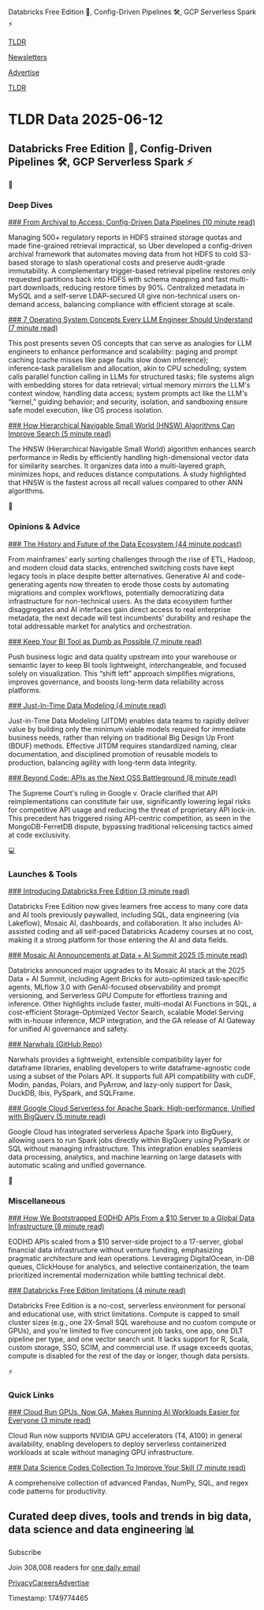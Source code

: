 Databricks Free Edition 🧱, Config-Driven Pipelines 🛠️, GCP Serverless Spark ⚡

[TLDR](/)

[Newsletters](/newsletters)

[Advertise](https://advertise.tldr.tech/)

[TLDR](/)

# TLDR Data 2025-06-12

## Databricks Free Edition 🧱, Config-Driven Pipelines 🛠️, GCP Serverless Spark ⚡

📱

### Deep Dives

[### From Archival to Access: Config-Driven Data Pipelines (10 minute read)](https://www.uber.com/en-FR/blog/from-archival-to-access/?utm_source=tldrdata)

Managing 500+ regulatory reports in HDFS strained storage quotas and made fine-grained retrieval impractical, so Uber developed a config-driven archival framework that automates moving data from hot HDFS to cold S3-based storage to slash operational costs and preserve audit-grade immutability. A complementary trigger-based retrieval pipeline restores only requested partitions back into HDFS with schema mapping and fast multi-part downloads, reducing restore times by 90%. Centralized metadata in MySQL and a self-serve LDAP-secured UI give non-technical users on-demand access, balancing compliance with efficient storage at scale.

[### 7 Operating System Concepts Every LLM Engineer Should Understand (7 minute read)](https://medium.com/wix-engineering/7-operating-system-concepts-every-llm-engineer-should-understand-84ddf0cfb89a?utm_source=tldrdata)

This post presents seven OS concepts that can serve as analogies for LLM engineers to enhance performance and scalability: paging and prompt caching (cache misses like page faults slow down inference); inference‑task parallelism and allocation, akin to CPU scheduling; system calls parallel function calling in LLMs for structured tasks; file systems align with embedding stores for data retrieval; virtual memory mirrors the LLM's context window, handling data access; system prompts act like the LLM's “kernel,” guiding behavior; and security, isolation, and sandboxing ensure safe model execution, like OS process isolation.

[### How Hierarchical Navigable Small World (HNSW) Algorithms Can Improve Search (5 minute read)](https://redis.io/blog/how-hnsw-algorithms-can-improve-search/?utm_source=tldrdata)

The HNSW (Hierarchical Navigable Small World) algorithm enhances search performance in Redis by efficiently handling high-dimensional vector data for similarity searches. It organizes data into a multi-layered graph, minimizes hops, and reduces distance computations. A study highlighted that HNSW is the fastest across all recall values compared to other ANN algorithms.

🚀

### Opinions & Advice

[### The History and Future of the Data Ecosystem (44 minute podcast)](https://roundup.getdbt.com/p/the-history-and-future-of-the-data?utm_source=tldrdata)

From mainframes' early sorting challenges through the rise of ETL, Hadoop, and modern cloud data stacks, entrenched switching costs have kept legacy tools in place despite better alternatives. Generative AI and code-generating agents now threaten to erode those costs by automating migrations and complex workflows, potentially democratizing data infrastructure for non-technical users. As the data ecosystem further disaggregates and AI interfaces gain direct access to real enterprise metadata, the next decade will test incumbents' durability and reshape the total addressable market for analytics and orchestration.

[### Keep Your BI Tool as Dumb as Possible (7 minute read)](https://handsondata.substack.com/p/keep-your-bi-tool-as-dumb-as-possible?utm_source=tldrdata)

Push business logic and data quality upstream into your warehouse or semantic layer to keep BI tools lightweight, interchangeable, and focused solely on visualization. This “shift left” approach simplifies migrations, improves governance, and boosts long-term data reliability across platforms.

[### Just-In-Time Data Modeling (4 minute read)](https://practicaldatamodeling.substack.com/p/just-in-time-data-modeling?utm_source=tldrdata)

Just-in-Time Data Modeling (JITDM) enables data teams to rapidly deliver value by building only the minimum viable models required for immediate business needs, rather than relying on traditional Big Design Up Front (BDUF) methods. Effective JITDM requires standardized naming, clear documentation, and disciplined promotion of reusable models to production, balancing agility with long-term data integrity.

[### Beyond Code: APIs as the Next OSS Battleground (8 minute read)](https://redmonk.com/sogrady/2025/06/09/open-source-apis/?utm_source=tldrdata)

The Supreme Court's ruling in Google v. Oracle clarified that API reimplementations can constitute fair use, significantly lowering legal risks for competitive API usage and reducing the threat of proprietary API lock-in. This precedent has triggered rising API-centric competition, as seen in the MongoDB-FerretDB dispute, bypassing traditional relicensing tactics aimed at code exclusivity.

💻

### Launches & Tools

[### Introducing Databricks Free Edition (3 minute read)](https://www.databricks.com/blog/introducing-databricks-free-edition?utm_source=tldrdata)

Databricks Free Edition now gives learners free access to many core data and AI tools previously paywalled, including SQL, data engineering (via Lakeflow), Mosaic AI, dashboards, and collaboration. It also includes AI-assisted coding and all self-paced Databricks Academy courses at no cost, making it a strong platform for those entering the AI and data fields.

[### Mosaic AI Announcements at Data + AI Summit 2025 (5 minute read)](https://www.databricks.com/blog/mosaic-ai-announcements-data-ai-summit-2025?utm_source=tldrdata)

Databricks announced major upgrades to its Mosaic AI stack at the 2025 Data + AI Summit, including Agent Bricks for auto-optimized task-specific agents, MLflow 3.0 with GenAI-focused observability and prompt versioning, and Serverless GPU Compute for effortless training and inference. Other highlights include faster, multi-modal AI Functions in SQL, a cost-efficient Storage-Optimized Vector Search, scalable Model Serving with in-house inference, MCP integration, and the GA release of AI Gateway for unified AI governance and safety.

[### Narwhals (GitHub Repo)](https://github.com/narwhals-dev/narwhals?utm_source=tldrdata)

Narwhals provides a lightweight, extensible compatibility layer for dataframe libraries, enabling developers to write dataframe-agnostic code using a subset of the Polars API. It supports full API compatibility with cuDF, Modin, pandas, Polars, and PyArrow, and lazy-only support for Dask, DuckDB, Ibis, PySpark, and SQLFrame.

[### Google Cloud Serverless for Apache Spark: High-performance, Unified with BigQuery (5 minute read)](https://cloud.google.com/blog/products/data-analytics/introducing-google-cloud-serverless-for-apache-spark-in-bigquery/?utm_source=tldrdata)

Google Cloud has integrated serverless Apache Spark into BigQuery, allowing users to run Spark jobs directly within BigQuery using PySpark or SQL without managing infrastructure. This integration enables seamless data processing, analytics, and machine learning on large datasets with automatic scaling and unified governance.

🎁

### Miscellaneous

[### How We Bootstrapped EODHD APIs From a $10 Server to a Global Data Infrastructure (8 minute read)](https://thenewstack.io/how-we-bootstrapped-eodhd-apis-from-a-10-server-to-a-global-data-infrastructure/?utm_source=tldrdata)

EODHD APIs scaled from a $10 server-side project to a 17-server, global financial data infrastructure without venture funding, emphasizing pragmatic architecture and lean operations. Leveraging DigitalOcean, in-DB queues, ClickHouse for analytics, and selective containerization, the team prioritized incremental modernization while battling technical debt.

[### Databricks Free Edition limitations (4 minute read)](https://docs.databricks.com/aws/en/getting-started/free-edition-limitations?utm_source=tldrdata)

Databricks Free Edition is a no-cost, serverless environment for personal and educational use, with strict limitations. Compute is capped to small cluster sizes (e.g., one 2X-Small SQL warehouse and no custom compute or GPUs), and you're limited to five concurrent job tasks, one app, one DLT pipeline per type, and one vector search unit. It lacks support for R, Scala, custom storage, SSO, SCIM, and commercial use. If usage exceeds quotas, compute is disabled for the rest of the day or longer, though data persists.

⚡️

### Quick Links

[### Cloud Run GPUs, Now GA, Makes Running AI Workloads Easier for Everyone (3 minute read)](https://cloud.google.com/blog/products/serverless/cloud-run-gpus-are-now-generally-available?utm_source=tldrdata)

Cloud Run now supports NVIDIA GPU accelerators (T4, A100) in general availability, enabling developers to deploy serverless containerized workloads at scale without managing GPU infrastructure.

[### Data Science Codes Collection To Improve Your Skill (7 minute read)](https://www.nb-data.com/p/data-science-codes-collection-to?utm_source=tldrdata)

A comprehensive collection of advanced Pandas, NumPy, SQL, and regex code patterns for productivity.

## Curated deep dives, tools and trends in big data, data science and data engineering 📊

Subscribe

Join 308,008 readers for [one daily email](/api/latest/data)

[Privacy](/privacy)[Careers](https://jobs.ashbyhq.com/tldr.tech)[Advertise](/data/advertise)

Timestamp: 1749774465